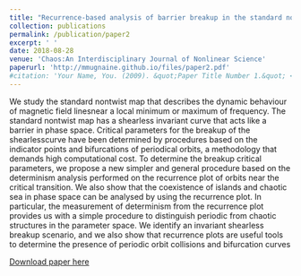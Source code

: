 ```yaml
---
title: "Recurrence-based analysis of barrier breakup in the standard nontwist map"
collection: publications
permalink: /publication/paper2
excerpt: ' '
date: 2018-08-28
venue: 'Chaos:An Interdisciplinary Journal of Nonlinear Science'
paperurl: 'http://mmugnaine.github.io/files/paper2.pdf'
#citation: 'Your Name, You. (2009). &quot;Paper Title Number 1.&quot; <i>Journal 1</i>. 1(1).'
---
```

We study the standard nontwist map that describes the dynamic behaviour of magnetic field linesnear a local minimum or maximum of frequency. The standard nontwist map has a shearless invariant curve that acts like a barrier in phase space. Critical parameters for the breakup of the shearlesscurve have been determined by procedures based on the indicator points and bifurcations of periodical orbits, a methodology that demands high computational cost. To determine the breakup critical parameters, we propose a new simpler and general procedure based on the determinism analysis performed on the recurrence plot of orbits near the critical transition. We also show that the coexistence of islands and chaotic sea in phase space can be analysed by using the recurrence plot. In particular, the measurement of determinism from the recurrence plot provides us with a simple procedure to distinguish periodic from chaotic structures in the parameter space. We identify an invariant shearless breakup scenario, and we also show that recurrence plots are useful tools to determine the presence of periodic orbit collisions and bifurcation curves

[Download paper here](http://mmugnaine.github.io/files/paper2.pdf)

